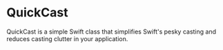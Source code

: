 # QuickCast
QuickCast is a simple Swift class that simplifies Swift's pesky casting and reduces casting clutter in your application.
